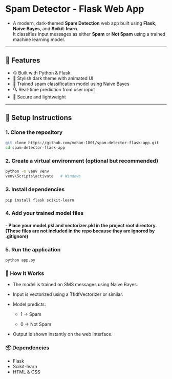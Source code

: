 #  Spam Detector - Flask Web App

- A modern, dark-themed **Spam Detection** web app built using **Flask**, **Naive Bayes**, and **Scikit-learn**.  
It classifies input messages as either **Spam** or **Not Spam** using a trained machine learning model.

---

## 🚀 Features

- ⚙️ Built with Python & Flask
- 🎨 Stylish dark theme with animated UI
- 🧠 Trained spam classification model using Naive Bayes
- 🔍 Real-time prediction from user input
- 💾 Secure and lightweight



---

## 🔧 Setup Instructions

### 1. Clone the repository

```bash
git clone https://github.com/mohan-1801/spam-detector-flask-app.git
cd spam-detector-flask-app
```
### 2. Create a virtual environment (optional but recommended)

```bash
python -m venv venv
venv\Scripts\activate   # Windows

```
### 3. Install dependencies

```bash
pip install flask scikit-learn
```
### 4. Add your trained model files
   #### - Place your model.pkl and vectorizer.pkl in the project root directory.(These files are not included in the repo because they are ignored by .gitignore)

### 5. Run the application
```bash
python app.py
```
### 🧠 How It Works
- The model is trained on SMS messages using Naive Bayes.
- Input is vectorized using a TfidfVectorizer or similar.
- Model predicts:

   - 1 → Spam

  - 0 → Not Spam

- Output is shown instantly on the web interface.

 ### 📦 Dependencies
- Flask
- Scikit-learn
- HTML & CSS


